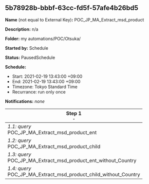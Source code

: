 ## 5b78928b-bbbf-63cc-fd5f-57afe4b26bd5

**Name** (not equal to External Key)**:** POC_JP_MA_Extract_msd_product

**Description:** n/a

**Folder:** my automations/POC/Otsuka/

**Started by:** Schedule

**Status:** PausedSchedule

**Schedule:**

* Start: 2021-02-19 13:43:00 +09:00
* End: 2021-02-19 13:43:00 +09:00
* Timezone: Tokyo Standard Time
* Recurrance: run only once

**Notifications:** _none_


| Step 1<br>_<small>-</small>_ |
| --- |
| _1.1: query_<br>POC_JP_MA_Extract_msd_product_ent |
| _1.2: query_<br>POC_JP_MA_Extract_msd_product_child |
| _1.3: query_<br>POC_JP_MA_Extract_msd_product_ent_without_Country |
| _1.4: query_<br>POC_JP_MA_Extract_msd_product_child_without_Country |
